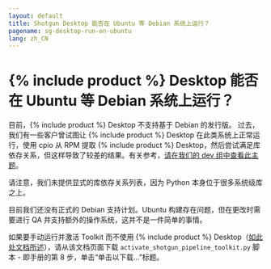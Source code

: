 ```yaml
---
layout: default
title: Shotgun Desktop 能否在 Ubuntu 等 Debian 系统上运行？
pagename: sg-desktop-run-on-ubuntu
lang: zh_CN
---
```


# {% include product %} Desktop 能否在 Ubuntu 等 Debian 系统上运行？

目前，{% include product %} Desktop 不支持基于 Debian 的发行版。
过去，我们有一些客户曾试图让 {% include product %} Desktop 在此类系统上正常运行，使用 cpio 从 RPM 提取 {% include product %} Desktop，然后尝试满足库依存关系，但这样导致了较差的结果。有关参考，[请在我们的 dev 组中查看此主题](https://groups.google.com/a/shotgunsoftware.com/d/msg/shotgun-dev/nNBg4CKNBLc/naiGlJowBAAJ)。

请注意，我们未提供显式的库依存关系列表，因为 Python 本身位于很多系统级库之上。

目前我们还没有正式的 Debian 支持计划。Ubuntu 构建存在问题，但在更改时需要进行 QA 并支持额外的操作系统，这并不是一件简单的事情。

如果要手动运行并激活 Toolkit 而不使用 {% include product %} Desktop（[如此处文档所述](https://support.shotgunsoftware.com/hc/zh-cn/articles/219033208#Step%208.%20Run%20the%20activation%20script)），请从该文档页面下载 `activate_shotgun_pipeline_toolkit.py` 脚本 - 即手册的第 8 步，单击“单击以下载...”标题。


